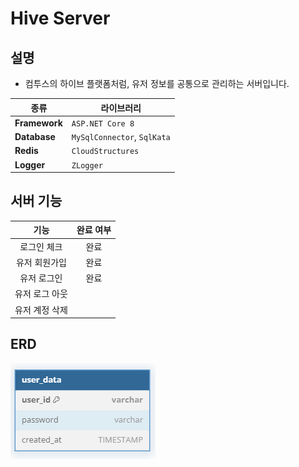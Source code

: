 # Hive Server

## 설명
- 컴투스의 하이브 플랫폼처럼, 유저 정보를 공통으로 관리하는 서버입니다.

| 종류          | 라이브러리                  |
| ------------- | --------------------------- |
| **Framework** | `ASP.NET Core 8`            |
| **Database**  | `MySqlConnector`, `SqlKata` |
| **Redis**     | `CloudStructures`           |
| **Logger**    | `ZLogger`                   |

## 서버 기능
|    **기능**    | **완료 여부** |
| :------------: | :-----------: |
|  로그인 체크   |     완료      |
| 유저 회원가입  |     완료      |
|  유저  로그인  |     완료      |
| 유저 로그 아웃 |               |
| 유저 계정 삭제 |               |

## ERD
![alt text](../resource/HiveERD.png)